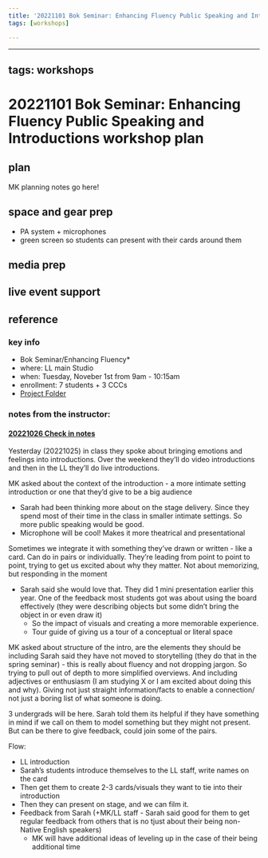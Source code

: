 ```yaml
---
title: '20221101 Bok Seminar: Enhancing Fluency Public Speaking and Introductions workshop plan'
tags: [workshops]

---
```


---
tags: workshops
---
# 20221101 Bok Seminar: Enhancing Fluency Public Speaking and Introductions workshop plan

## plan
MK planning notes go here!
## space and gear prep
* PA system + microphones
* green screen so students can present with their cards around them
## media prep
## live event support
## reference
### key info
* Bok Seminar/Enhancing Fluency*
* where: LL main Studio
* when: Tuesday, Noveber 1st from 9am - 10:15am
* enrollment: 7 students + 3 CCCs
* [Project Folder](https://drive.google.com/drive/folders/1YMcghPcaPy_ip0budOSaC_PZuWtTwpeL)

### notes from the instructor: 
#### [20221026 Check in notes](https://docs.google.com/document/d/1WLy8hvw6BdVOsbz2kGjnw97xeRx3sJ6Y8UUtUbW1LFU/edit#)

Yesterday (20221025) in class they spoke about bringing emotions and feelings into introductions. Over the weekend they’ll do video introductions and then in the LL they’ll do live introductions. 

MK asked about the context of the introduction - a more intimate setting introduction or one that they’d give to be a big audience
* Sarah had been thinking more about on the stage delivery. Since they spend most of their time in the class in smaller intimate settings. So more public speaking would be good.
* Microphone will be cool! Makes it more theatrical and presentational

Sometimes we integrate it with something they’ve drawn or written - like a card. Can do in pairs or individually. They’re leading from point to point to point, trying to get us excited about why they matter. Not about memorizing, but responding in the moment
* Sarah said she would love that. They did 1 mini presentation earlier this year. One of the feedback most students got was about using the board effectively (they were describing objects but some didn’t bring the object in or even draw it)
    * So the impact of visuals and creating a more memorable experience.
    * Tour guide of giving us a tour of a conceptual or literal space


MK asked about structure of the intro, are the elements they should be including
Sarah said they have not moved to storytelling (they do that in the spring seminar) - this is really about fluency and not dropping jargon. So trying to pull out of depth to more simplified overviews. And including adjectives or enthusiasm (I am studying X or I am excited about doing this and why). Giving not just straight information/facts to enable a connection/ not just a boring list of what someone is doing.

3 undergrads will be here. Sarah told them its helpful if they have something in mind if we call on them to model something but they might not present. But can be there to give feedback, could join some of the pairs.


Flow:
* LL introduction
* Sarah’s students introduce themselves to the LL staff, write names on the card
* Then get them to create 2-3 cards/visuals they want to tie into their introduction
* Then they can present on stage, and we can film it. 
* Feedback from Sarah (+MK/LL staff - Sarah said good for them to get regular feedback from others that is no tjust about their being non-Native English speakers)
    * MK will have additional ideas of leveling up in the case of their being additional time


